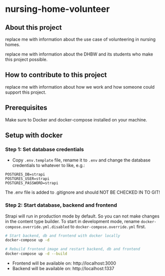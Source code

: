 # nursing-home-volunteer

## About this project

replace me with information about the use case of volunteering in nursing homes.

replace me with information about the DHBW and its students who make this project possible.

## How to contribute to this project

replace me with information about how we work and how someone could support this project.

## Prerequisites

Make sure to Docker and docker-compose installed on your machine.

## Setup with docker

### Step 1: Set database credentials
- Copy `.env.template` file, rename it to `.env` and change the database credentials to whatever to like, e.g.:
```
POSTGRES_DB=strapi
POSTGRES_USER=strapi
POSTGRES_PASSWORD=strapi
```

The .env file is added to .gitignore and should NOT BE CHECKED IN TO GIT!

### Step 2: Start database, backend and frontend
Strapi will run in production mode by default. So you can not make changes in the content type builder. To start in development mode, rename `docker-compose.override.yml.disabled` to `docker-compose.override.yml` first.

```bash
# Start backend, db and frontend with docker locally
docker-compose up -d
```

```bash
# Rebuild frontend image and restart backend, db and frontend
docker-compose up -d --build
```

- Frontend will be available on: http://localhost:3000
- Backend will be available on: http://localhost:1337
